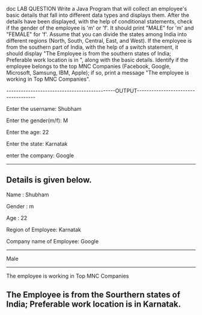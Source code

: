 doc
LAB QUESTION Write a Java Program that will collect an employee's basic details that fall into different data types and displays them. After the details have been displayed, with the help of conditional statements, check if the gender of the employee is 'm' or 'f'. It should print "MALE" for 'm' and "FEMALE" for 'f'. Assume that you can divide the states among India into different regions (North, South, Central, East, and West). If the employee is from the southern part of India, with the help of a switch statement, it should display "The Employee is from the southern states of India; Preferable work location is in ", along with the basic details. Identify if the employee belongs to the top MNC Companies (Facebook, Google, Microsoft, Samsung, IBM, Apple); if so, print a message "The employee is working in Top MNC Companies".

---------------------------------------------OUTPUT------------------------------------

Enter the username: Shubham

Enter the gender(m/f): M

Enter the age: 22

Enter the state: Karnatak

enter the company: Google

---------------------------------------------------------------------------------------------
Details is given below.
---------------------------------------------------------------------------------------------
Name : Shubham

Gender : m

Age : 22

Region of Employee: Karnatak

Company name of Employee: Google

-----------------------------------------------------------------------------------------------

Male

------------------------------------------------------------------------------------------------
The employee is working in Top MNC Companies

The Employee is from the Sourthern states of India; Preferable work location is in Karnatak.
-------------------------------------------------------------------------------------------------
